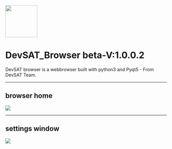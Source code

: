 <img src="static/devsat_x.png" width='100px' height="100px">

# DevSAT_Browser beta-V:1.0.0.2 


DevSAT browser is a webbrowser built with python3 and Pyqt5 - From DevSAT Team.<hr>
## browser home
<img src="stock/photo_2021-04-15_13-33-03.jpg">

<hr>

## settings window

<img src="stock/photo_2021-04-15_00-06-26.jpg">




